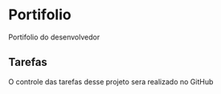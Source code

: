 # Portifolio
Portifolio do desenvolvedor 

## Tarefas 

O controle das tarefas desse projeto sera realizado no GitHub
